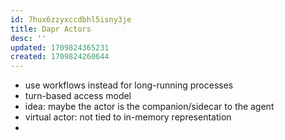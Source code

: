 ```yaml
---
id: 7hux6zzyxccdbhl5isny3je
title: Dapr Actors
desc: ''
updated: 1709824365231
created: 1709824260644
---
```


- use workflows instead for long-running processes
- turn-based access model
- idea: maybe the actor is the companion/sidecar to the agent 
- virtual actor: not tied to in-memory representation
- 